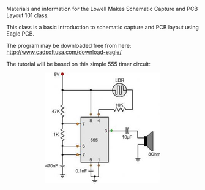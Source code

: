 Materials and information for the Lowell Makes Schematic Capture and PCB Layout 101 class.

This class is a basic introduction to schematic capture and PCB layout using Eagle PCB.

The program may be downloaded free from here:
http://www.cadsoftusa.com/download-eagle/

The tutorial will be based on this simple 555 timer circuit:<br>
<center>
<img src="https://raw.githubusercontent.com/boondog/schematic-capture-101/master/555circuits_1237474616.jpg">
</center>